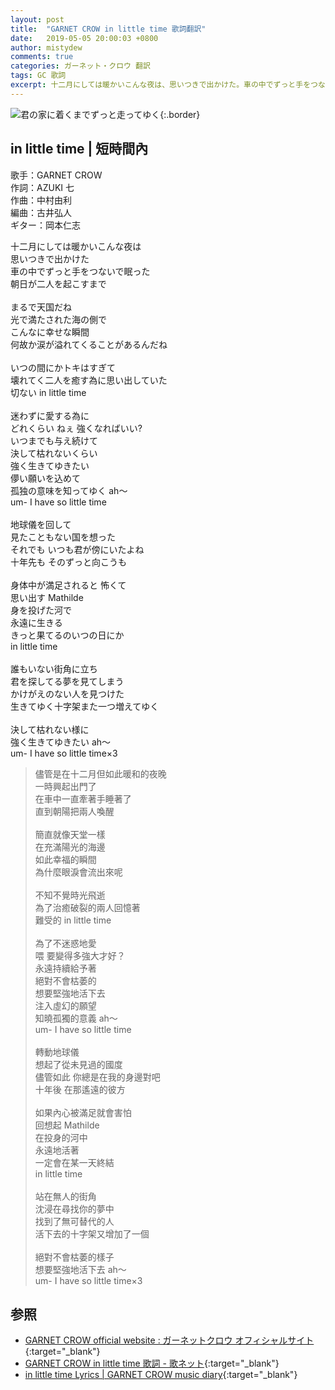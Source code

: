 ```yaml
---
layout: post
title:  "GARNET CROW in little time 歌詞翻訳"
date:   2019-05-05 20:00:03 +0800
author: mistydew
comments: true
categories: ガーネット・クロウ 翻訳
tags: GC 歌詞
excerpt: 十二月にしては暖かいこんな夜は、思いつきで出かけた。車の中でずっと手をつないで眠った、朝日が二人を起こすまで。
---
```

![君の家に着くまでずっと走ってゆく](https://raw.githubusercontent.com/mistydew/gc2/master/cover/single/SG02_君の家に着くまでずっと走ってゆく.jpg){:.border}

## in little time | 短時間內

歌手：GARNET CROW<br>
作詞：AZUKI 七<br>
作曲：中村由利<br>
編曲：古井弘人<br>
ギター：岡本仁志

<div class="lyric-original">
<p>
十二月にしては暖かいこんな夜は<br>
思いつきで出かけた<br>
車の中でずっと手をつないで眠った<br>
朝日が二人を起こすまで<br>
<br>
まるで天国だね<br>
光で満たされた海の側で<br>
こんなに幸せな瞬間<br>
何故か涙が溢れてくることがあるんだね<br>
<br>
いつの間にかトキはすぎて<br>
壊れてく二人を癒す為に思い出していた<br>
切ない in little time<br>
<br>
迷わずに愛する為に<br>
どれくらい ねぇ 強くなればいい?<br>
いつまでも与え続けて<br>
決して枯れないくらい<br>
強く生きてゆきたい<br>
儚い願いを込めて<br>
孤独の意味を知ってゆく ah～<br>
um- I have so little time<br>
<br>
地球儀を回して<br>
見たこともない国を想った<br>
それでも いつも君が傍にいたよね<br>
十年先も そのずっと向こうも<br>
<br>
身体中が満足されると 怖くて<br>
思い出す Mathilde<br>
身を投げた河で<br>
永遠に生きる<br>
きっと果てるのいつの日にか<br>
in little time<br>
<br>
誰もいない街角に立ち<br>
君を探してる夢を見てしまう<br>
かけがえのない人を見つけた<br>
生きてゆく十字架また一つ増えてゆく<br>
<br>
決して枯れない様に<br>
強く生きてゆきたい ah～<br>
um- I have so little time×3
</p>
</div>

<div class="lyric-translation">
<blockquote>
儘管是在十二月但如此暖和的夜晚<br>
一時興起出門了<br>
在車中一直牽著手睡著了<br>
直到朝陽把兩人喚醒<br>
<br>
簡直就像天堂一樣<br>
在充滿陽光的海邊<br>
如此幸福的瞬間<br>
為什麼眼淚會流出來呢<br>
<br>
不知不覺時光飛逝<br>
為了治癒破裂的兩人回憶著<br>
難受的 in little time<br>
<br>
為了不迷惑地愛<br>
喂 要變得多強大才好？<br>
永遠持續給予著<br>
絕對不會枯萎的<br>
想要堅強地活下去<br>
注入虛幻的願望<br>
知曉孤獨的意義 ah～<br>
um- I have so little time<br>
<br>
轉動地球儀<br>
想起了從未見過的國度<br>
儘管如此 你總是在我的身邊對吧<br>
十年後 在那遙遠的彼方<br>
<br>
如果內心被滿足就會害怕<br>
回想起 Mathilde<br>
在投身的河中<br>
永遠地活著<br>
一定會在某一天終結<br>
in little time<br>
<br>
站在無人的街角<br>
沈浸在尋找你的夢中<br>
找到了無可替代的人<br>
活下去的十字架又增加了一個<br>
<br>
絕對不會枯萎的樣子<br>
想要堅強地活下去 ah～<br>
um- I have so little time×3
</blockquote>
</div>

## 参照

* [GARNET CROW official website : ガーネットクロウ オフィシャルサイト](http://www.garnetcrow.com){:target="_blank"}
* [GARNET CROW in little time 歌詞 - 歌ネット](https://www.uta-net.com/song/20143){:target="_blank"}
* [in little time Lyrics \| GARNET CROW music diary](https://mistydew.github.io/gc/lyrics/original/in%20little%20time.html){:target="_blank"}
